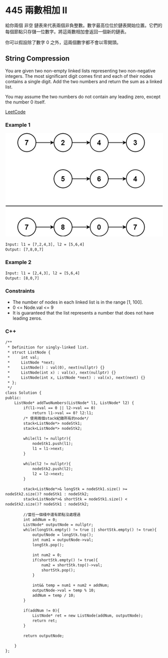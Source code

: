 # 445 兩數相加 II

給你兩個 非空 鏈表來代表兩個非負整數。數字最高位位於鏈表開始位置。它們的每個節點只存儲一位數字。將這兩數相加會返回一個新的鏈表。

你可以假設除了數字 0 之外，這兩個數字都不會以零開頭。


##  String Compression

You are given two non-empty linked lists representing two non-negative integers. The most significant digit comes first and each of their nodes contains a single digit. Add the two numbers and return the sum as a linked list.

You may assume the two numbers do not contain any leading zero, except the number 0 itself.


[LeetCode](https://leetcode.cn/problems/add-two-numbers-ii/)


### Example 1

<img src="img/445_1.jpg" width = "500"/>


```
Input: l1 = [7,2,4,3], l2 = [5,6,4]
Output: [7,8,0,7]
```

### Example 2

```
Input: l1 = [2,4,3], l2 = [5,6,4]
Output: [8,0,7]
```


### Constraints

* The number of nodes in each linked list is in the range [1, 100].
* 0 <= Node.val <= 9
* It is guaranteed that the list represents a number that does not have leading zeros.


### C++ 
```
/**
 * Definition for singly-linked list.
 * struct ListNode {
 *     int val;
 *     ListNode *next;
 *     ListNode() : val(0), next(nullptr) {}
 *     ListNode(int x) : val(x), next(nullptr) {}
 *     ListNode(int x, ListNode *next) : val(x), next(next) {}
 * };
 */
class Solution {
public:
    ListNode* addTwoNumbers(ListNode* l1, ListNode* l2) {
        if(l1->val == 0 || l2->val == 0)
            return l1->val == 0? l2:l1;
        /* 使用兩個stack紀錄所有的node*/
        stack<ListNode*> nodeStk1;
        stack<ListNode*> nodeStk2;

        while(l1 != nullptr){
            nodeStk1.push(l1);
            l1 = l1->next;
        }

        while(l2 != nullptr){
            nodeStk2.push(l2);
            l2 = l2->next;
        }

        stack<ListNode*>& longStk = nodeStk1.size() >= nodeStk2.size()? nodeStk1 : nodeStk2;
        stack<ListNode*>& shortStk = nodeStk1.size() < nodeStk2.size()? nodeStk1 : nodeStk2;

        //當任一個棧中還有節點沒處理過
        int addNum = 0;
        ListNode* outputNode = nullptr;
        while(longStk.empty() != true || shortStk.empty() != true){
            outputNode = longStk.top();
            int num1 = outputNode->val;
            longStk.pop();

            int num2 = 0;
            if(shortStk.empty() != true){
                num2 = shortStk.top()->val;
                shortStk.pop();
            }

            int&& temp = num1 + num2 + addNum;
            outputNode->val = temp % 10;
            addNum = temp / 10;           
        }

        if(addNum != 0){
            ListNode* ret = new ListNode(addNum, outputNode);
            return ret;
        }

        return outputNode;
        
    }
};
```
